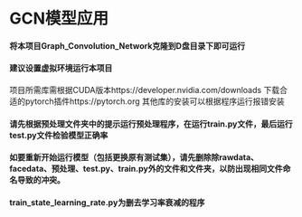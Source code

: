 # GCN模型应用
#### 将本项目Graph_Convolution_Network克隆到D盘目录下即可运行
#### 建议设置虚拟环境运行本项目
项目所需库需根据CUDA版本https://developer.nvidia.com/downloads
下载合适的pytorch插件https://pytorch.org
其他库的安装可以根据程序运行报错安装
#### 请先根据预处理文件夹中的提示运行预处理程序，在运行train.py文件，最后运行test.py文件检验模型正确率
#### 如要重新开始运行模型（包括更换原有测试集），请先删除除rawdata、facedata、预处理、test.py、train.py外的文件和文件夹，以防出现相同文件命名导致的冲突。
#### train_state_learning_rate.py为删去学习率衰减的程序
